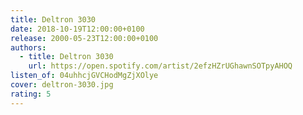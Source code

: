 ```yaml
---
title: Deltron 3030
date: 2018-10-19T12:00:00+0100
release: 2000-05-23T12:00:00+0100
authors:
  - title: Deltron 3030
    url: https://open.spotify.com/artist/2efzHZrUGhawnSOTpyAHOQ
listen_of: 04uhhcjGVCHodMgZjXOlye
cover: deltron-3030.jpg
rating: 5
---
```

